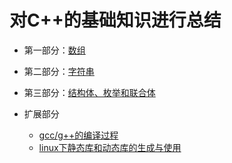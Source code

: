 # 对C++的基础知识进行总结

- 第一部分：[数组](./array)
- 第二部分：[字符串](./string)
- 第三部分：[结构体、枚举和联合体](./StructUnionEnum)



- 扩展部分
  - [gcc/g++的编译过程](./gcc_g++_compile_process)
  - [linux下静态库和动态库的生成与使用](./dynamic_static_library)

